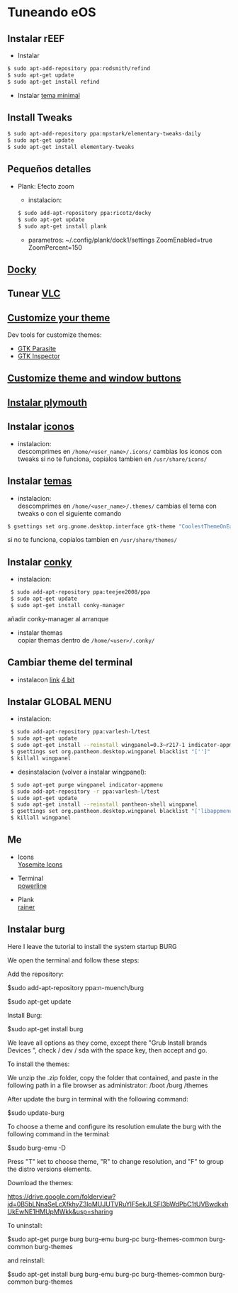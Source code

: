 # Tuneando eOS

## Instalar rEEF

 * Instalar 

```sh
$ sudo apt-add-repository ppa:rodsmith/refind
$ sudo apt-get update
$ sudo apt-get install refind
```

 * Instalar [tema minimal](http://evanpurkhiser.com/rEFInd-minimal/)
 

## Install Tweaks

```sh
$ sudo apt-add-repository ppa:mpstark/elementary-tweaks-daily
$ sudo apt-get update
$ sudo apt-get install elementary-tweaks
```

## Pequeños detalles

- Plank: Efecto zoom

  * instalacion:
  ```sh
  $ sudo add-apt-repository ppa:ricotz/docky
  $ sudo apt-get update
  $ sudo apt-get install plank
  ```
  * parametros:
  ~/.config/plank/dock1/settings
  ZoomEnabled=true
  ZoomPercent=150

## [Docky](https://twobytech.wordpress.com/2016/01/15/instala-y-personaliza-docky-el-dock-que-el-dinero-no-puede-comprar/) 

## Tunear [VLC](https://twobytech.wordpress.com/2016/01/09/dos-hermosos-skins-para-vlc-player/)

## [Customize your theme](http://eos-snippets.blogspot.pe/2014/12/fix-toolbar-synaptic-in-freya.html)
Dev tools for customize themes:
* [GTK Parasite](https://github.com/chipx86/gtkparasite)
* [GTK Inspector](http://askubuntu.com/questions/597259/how-do-i-open-gtk-inspector)

## [Customize theme and window buttons](http://srv12.cpanelhost.cl/~cl119365/eos/ )

## [Instalar plymouth](http://mhsnotes.blogspot.co.id/2016/02/install-custom-plymouth-on-elementary_3.html)

## Instalar [iconos](http://gnome-look.org/)

  * instalacion:  
  descomprimes en `/home/<user_name>/.icons/`
  cambias los iconos con tweaks
  si no te funciona, copialos tambien en `/usr/share/icons/`

## Instalar [temas](http://gnome-look.org/)

  * instalacion:  
  descomprimes en `/home/<user_name>/.themes/`
  cambias el tema con tweaks o con el siguiente comando
 ```sh
 $ gsettings set org.gnome.desktop.interface gtk-theme "CoolestThemeOnEarth"
 ```
  si no te funciona, copialos tambien en `/usr/share/themes/`

## Instalar [conky](http://elementaryos.stackexchange.com/questions/222/how-install-conky-manager-on-freya)

  * instalacion:  
  ```sh
   $ sudo add-apt-repository ppa:teejee2008/ppa                   
   $ sudo apt-get update                    
   $ sudo apt-get install conky-manager                                      
  ```
  añadir conky-manager al arranque
  
  * instalar themas                                  
  copiar themas dentro de `/home/<user>/.conky/`

## Cambiar theme del terminal
  * instalacon
   [link](http://mayccoll.github.io/Gogh/)
   [4 bit](http://ciembor.github.io/4bit/)


## Instalar GLOBAL MENU

  * instalacion:  
  ```sh
   $ sudo add-apt-repository ppa:varlesh-l/test
   $ sudo apt-get update
   $ sudo apt-get install --reinstall wingpanel=0.3~r217-1 indicator-appmenu
   $ gsettings set org.pantheon.desktop.wingpanel blacklist "['']"
   $ killall wingpanel                                    
  ```
  * desinstalacion (volver a instalar wingpanel):  
  ```sh
   $ sudo apt-get purge wingpanel indicator-appmenu
   $ sudo add-apt-repository -r ppa:varlesh-l/test
   $ sudo apt-get update
   $ sudo apt-get install --reinstall pantheon-shell wingpanel
   $ gsettings set org.pantheon.desktop.wingpanel blacklist "['libappmenu.so']"
   $ killall wingpanel                          
  ```

## Me

* Icons             
 [Yosemite Icons](http://zacpier.deviantart.com/art/Yosemite-Icons-for-Linux-494175906)

* Terminal                  
 [powerline](http://www.tecmint.com/powerline-adds-powerful-statuslines-and-prompts-to-vim-and-bash/) 

* Plank                
  [rainer](https://burguerblog.wordpress.com/2015/11/16/como-personalizar-plank-en-elementary-os-freya/)


## Instalar burg

Here I leave the tutorial to install the system startup BURG


We open the terminal and follow these steps:

Add the repository:

$sudo add-apt-repository ppa:n-muench/burg

$sudo apt-get update

Install Burg:

$sudo apt-get install burg

We leave all options as they come, except there "Grub Install brands Devices ", check / dev / sda  with the space key, then accept and go.

To install the themes:

We unzip the .zip folder, copy the folder that contained, and paste in the following path in a file browser as administrator: /boot /burg /themes

After update the burg in terminal with the following command:

$sudo update-burg

To choose a theme and configure its resolution emulate the burg with the following command in the terminal:

$sudo burg-emu -D

Press "T" ket to choose theme, "R" to change resolution, and "F"  to group the distro versions elements.

Download the themes:

https://drive.google.com/folderview?id=0B5bLNnaSeLcXfkhyZ3loMUJUTVRuYlF5ekJLSFI3bWdPbC1tUVBwdkxhUkEwNE1HMUpMWkk&usp=sharing

To uninstall:

$sudo apt-get purge burg burg-emu burg-pc burg-themes-common burg-common burg-themes

and reinstall:

$sudo apt-get install burg burg-emu burg-pc burg-themes-common burg-common burg-themes﻿
